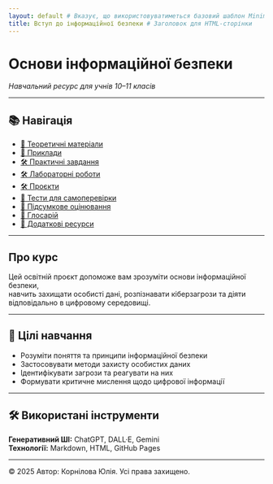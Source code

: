 ```yaml
---
layout: default # Вказує, що використовуватиметься базовий шаблон Minima
title: Вступ до інформаційної безпеки # Заголовок для HTML-сторінки
---
```



# Основи інформаційної безпеки
_Навчальний ресурс для учнів 10–11 класів_

---

## 📚 Навігація

- [📘 Теоретичні матеріали](theory/main-content.md)
- [📘 Приклади](theory/examples.md)
- [🛠 Практичні завдання](practice/tasks.md)
- [🛠 Лабораторні роботи](practice/labs.md)
- [🛠 Проєкти](practice/projects.md)
- [🧪 Тести для самоперевірки](tests/self-check.md)
- [🧪 Підсумкове оцінювання](tests/assessment.md)
- [📖 Глосарій](theory/glossary.md)
- [🔗 Додаткові ресурси](resources/links.md)

---

## Про курс

Цей освітній проєкт допоможе вам зрозуміти основи інформаційної безпеки,  
навчить захищати особисті дані, розпізнавати кіберзагрози та діяти відповідально в цифровому середовищі.

---

## 🎯 Цілі навчання

- Розуміти поняття та принципи інформаційної безпеки
- Застосовувати методи захисту особистих даних
- Ідентифікувати загрози та реагувати на них
- Формувати критичне мислення щодо цифрової інформації

---

## 🛠 Використані інструменти

**Генеративний ШІ:** ChatGPT, DALL·E, Gemini  
**Технології:** Markdown, HTML, GitHub Pages

---

© 2025 Автор: Корнілова Юлія. Усі права захищено.
